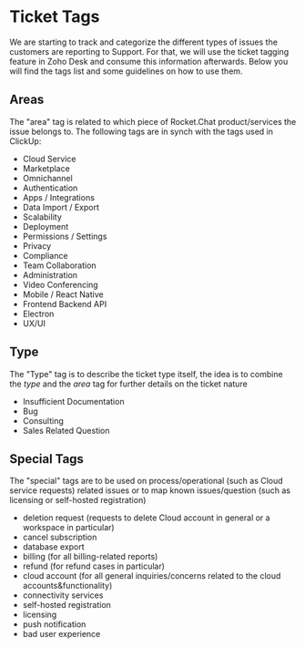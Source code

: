 # Ticket Tags

We are starting to track and categorize the different types of issues the customers are reporting to Support. For that, we will use the ticket tagging feature in Zoho Desk and consume this information afterwards. Below you will find the tags list and some guidelines on how to use them.

## Areas

The "area" tag is related to which piece of Rocket.Chat product/services the issue belongs to. The following tags are in synch with the tags used in ClickUp:

* Cloud Service 
* Marketplace 
* Omnichannel 
* Authentication
*  Apps / Integrations 
* Data Import / Export 
* Scalability 
* Deployment 
* Permissions / Settings 
* Privacy 
* Compliance 
* Team Collaboration 
* Administration 
* Video Conferencing 
* Mobile / React Native 
* Frontend Backend API
* Electron
* UX/UI

## Type

The "Type" tag is to describe the ticket type itself, the idea is to combine the _type_ and the _area_ tag for further details on the ticket nature

* Insufficient Documentation
* Bug
* Consulting
* Sales Related Question



## Special Tags

The "special" tags are to be used on process/operational \(such as Cloud service requests\) related issues or to map known issues/question \(such as licensing or self-hosted registration\)

* deletion request \(requests to delete Cloud account in general or a workspace in particular\)
* cancel subscription
* database export
* billing \(for all billing-related reports\)
* refund \(for refund cases in particular\)
* cloud account \(for all general inquiries/concerns related to the cloud accounts&functionality\)
* connectivity services 
* self-hosted registration
* licensing
* push notification
* bad user experience

## 



## 

